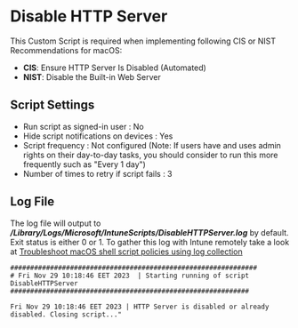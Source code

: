 # Disable HTTP Server
This Custom Script is required when implementing following CIS or NIST Recommendations for macOS: 
- **CIS**: Ensure HTTP Server Is Disabled (Automated)
- **NIST**: Disable the Built-in Web Server

## Script Settings

- Run script as signed-in user : No
- Hide script notifications on devices : Yes
- Script frequency : Not configured (Note: If users have and uses admin rights on their day-to-day tasks, you should consider to run this more frequently such as "Every 1 day")
- Number of times to retry if script fails : 3

## Log File

The log file will output to ***/Library/Logs/Microsoft/IntuneScripts/DisableHTTPServer.log*** by default. Exit status is either 0 or 1. To gather this log with Intune remotely take a look at  [Troubleshoot macOS shell script policies using log collection](https://docs.microsoft.com/en-us/mem/intune/apps/macos-shell-scripts#troubleshoot-macos-shell-script-policies-using-log-collection)

```
##############################################################
# Fri Nov 29 10:18:46 EET 2023  | Starting running of script DisableHTTPServer
############################################################

Fri Nov 29 10:18:46 EET 2023 | HTTP Server is disabled or already disabled. Closing script..."
```
